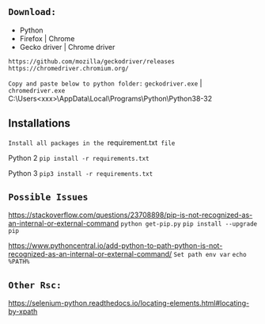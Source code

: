 ## `Download:`
- Python
- Firefox | Chrome
- Gecko driver | Chrome driver

`https://github.com/mozilla/geckodriver/releases`
`https://chromedriver.chromium.org/`

`Copy and paste below to python folder:`
`geckodriver.exe` |  `chromedriver.exe`
C:\Users\<xxx>\AppData\Local\Programs\Python\Python38-32

## Installations
`Install all packages in the `requirement.txt` file`

Python 2
`pip install -r requirements.txt`

Python 3
`pip3 install -r requirements.txt`

## `Possible Issues`

https://stackoverflow.com/questions/23708898/pip-is-not-recognized-as-an-internal-or-external-command
`python get-pip.py`
`pip install --upgrade pip`

https://www.pythoncentral.io/add-python-to-path-python-is-not-recognized-as-an-internal-or-external-command/
`Set path env var`
`echo %PATH%`


## `Other Rsc:`
https://selenium-python.readthedocs.io/locating-elements.html#locating-by-xpath

